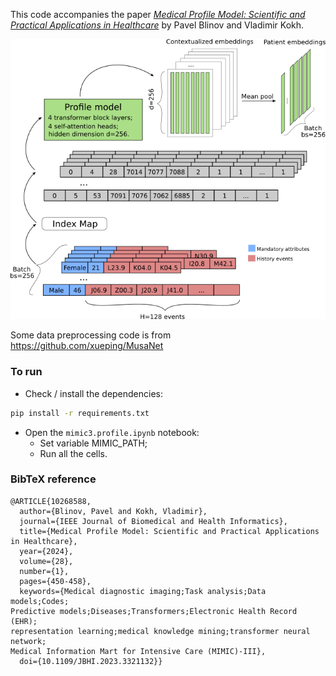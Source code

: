 This code accompanies the paper <em>[Medical Profile Model: Scientific and Practical Applications in Healthcare](https://arxiv.org/abs/2107.03913)</em> by Pavel Blinov and Vladimir Kokh.

![model](./model_arch.png)

Some data preprocessing code is from https://github.com/xueping/MusaNet

### To run
- Check / install the dependencies:
```bash
pip install -r requirements.txt
```
- Open the ```mimic3.profile.ipynb``` notebook:
	- Set variable MIMIC_PATH;
	- Run all the cells.

### BibTeX reference
```
@ARTICLE{10268588,
  author={Blinov, Pavel and Kokh, Vladimir},
  journal={IEEE Journal of Biomedical and Health Informatics}, 
  title={Medical Profile Model: Scientific and Practical Applications in Healthcare}, 
  year={2024},
  volume={28},
  number={1},
  pages={450-458},
  keywords={Medical diagnostic imaging;Task analysis;Data models;Codes;
Predictive models;Diseases;Transformers;Electronic Health Record (EHR);
representation learning;medical knowledge mining;transformer neural network;
Medical Information Mart for Intensive Care (MIMIC)-III},
  doi={10.1109/JBHI.2023.3321132}}
```

